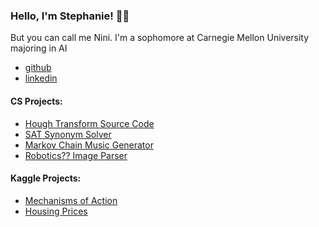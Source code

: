 ### Hello, I'm Stephanie! 👨‍💻
But you can call me Nini. I'm a sophomore at Carnegie Mellon University majoring in AI
- <a href="https://github.com/joshmadakor1">github</a>
- <a href="https://www.linkedin.com/in/stephanie-yang-83958b296/">linkedin</a> </h1>

#### CS Projects:

- [Hough Transform Source Code](https://github.com/joshmadakor1/Algorithms-Practice)
- [SAT Synonym Solver](https://github.com/joshmadakor1/Algorithms-Practice)
- [Markov Chain Music Generator](https://github.com/joshmadakor1/Algorithms-Practice)
- [Robotics?? Image Parser](https://github.com/joshmadakor1/Algorithms-Practice)


#### Kaggle Projects:
- [Mechanisms of Action](https://github.com/joshmadakor1/Algorithms-Practice)
- [Housing Prices](https://github.com/joshmadakor1/Algorithms-Practice)



<!--
**joshmadakor1/joshmadakor1** is a ✨ _special_ ✨ repository because its `README.md` (this file) appears on your GitHub profile.

Here are some ideas to get you started:

- 🔭 I’m currently working on ...
- 🌱 I’m currently learning ...
- 👯 I’m looking to collaborate on ...
- 🤔 I’m looking for help with ...
- 💬 Ask me about ...
- 📫 How to reach me: ...
- 😄 Pronouns: ...
- ⚡ Fun fact: ...
-->

<!--
**nini-yy/nini-yy** is a ✨ _special_ ✨ repository because its `README.md` (this file) appears on your GitHub profile.

Here are some ideas to get you started:

- 🔭 I’m currently working on ...
- 🌱 I’m currently learning ...
- 👯 I’m looking to collaborate on ...
- 🤔 I’m looking for help with ...
- 💬 Ask me about ...
- 📫 How to reach me: ...
- 😄 Pronouns: ...
- ⚡ Fun fact: ...
-->
